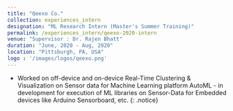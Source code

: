 ```yaml
---
title: "Qeexo Co."
collection: experiences_intern
designation: "ML Research Intern (Master's Summer Training)"
permalink: /experiences_intern/qeexo-2020-intern
venue: "Supervisor : Dr. Rajen Bhatt"
duration: "June, 2020 - Aug, 2020"
location: "Pittsburgh, PA, USA"
logo : '/images/logos/qeexo.png'
---
```


* Worked on off-device and on-device Real-Time Clustering & Visualization on Sensor data for Machine Learning platform AutoML - in development for execution of ML libraries on Sensor-Data for Embedded devices like Arduino Sensorboard, etc.
{: .notice}

